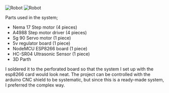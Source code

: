![Robot](https://user-images.githubusercontent.com/59576219/187994489-eedf6794-7191-4b55-ae0a-cdfeb235d738.png)
![Robot](https://user-images.githubusercontent.com/59576219/187994501-9e5b6c3d-b0bc-4a62-b614-41753c78d81b.png)

Parts used in the system;

- Nema 17 Step motor (4 pieces)
- A4988 Step motor driver (4 pieces)
- Sg 90 Servo motor (1 piece)
- 5v regulator board (1 piece)
- NodeMCU ESP8266 board (1 piece)
- HC-SR04 Ultrasonic Sensor (1 piece)
- 3D Parth

I soldered it to the perforated board so that the system I set up with the esp8266 card would look neat.
The project can be controlled with the arduino CNC shield to be systematic, but since this is a ready-made system, I preferred the complex way.
